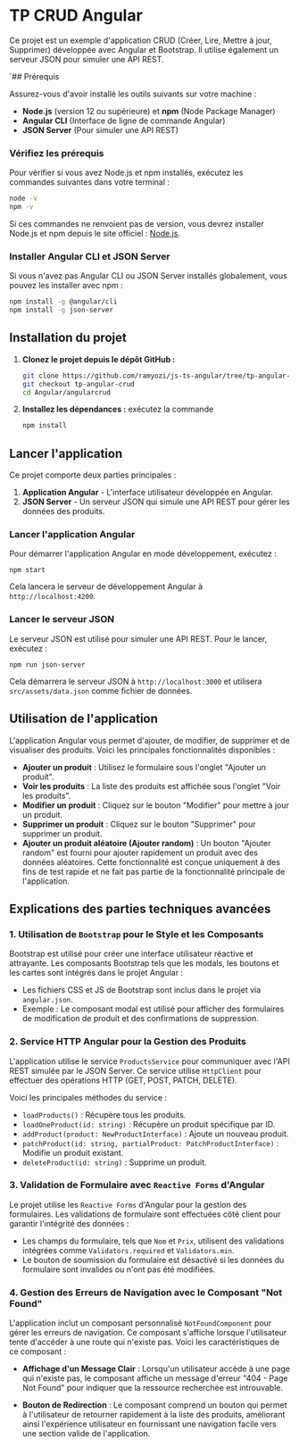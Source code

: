 # TP CRUD Angular

Ce projet est un exemple d'application CRUD (Créer, Lire, Mettre à jour, Supprimer) développée avec Angular et Bootstrap. Il utilise également un serveur JSON pour simuler une API REST.

`## Prérequis

Assurez-vous d'avoir installé les outils suivants sur votre machine :

- **Node.js** (version 12 ou supérieure) et **npm** (Node Package Manager)
- **Angular CLI** (Interface de ligne de commande Angular)
- **JSON Server** (Pour simuler une API REST)

### Vérifiez les prérequis

Pour vérifier si vous avez Node.js et npm installés, exécutez les commandes suivantes dans votre terminal :

```bash
node -v
npm -v 
```

Si ces commandes ne renvoient pas de version, vous devrez installer Node.js et npm depuis le site officiel : [Node.js](https://nodejs.org/).

### Installer Angular CLI et JSON Server

Si vous n'avez pas Angular CLI ou JSON Server installés globalement, vous pouvez les installer avec npm :

```bash
npm install -g @angular/cli
npm install -g json-server
```

## Installation du projet

1. **Clonez le projet depuis le dépôt GitHub :**

   ```bash
   git clone https://github.com/ramyozi/js-ts-angular/tree/tp-angular-crud
   git checkout tp-angular-crud
   cd Angular/angularcrud
    ```
2. **Installez les dépendances :**
   exécutez la commande
    ```bash
    npm install
      ```
Lancer l'application
--------------------

Ce projet comporte deux parties principales :

1.  **Application Angular** - L'interface utilisateur développée en Angular.
2.  **JSON Server** - Un serveur JSON qui simule une API REST pour gérer les données des produits.

### Lancer l'application Angular

Pour démarrer l'application Angular en mode développement, exécutez :

`npm start`

Cela lancera le serveur de développement Angular à `http://localhost:4200`.

### Lancer le serveur JSON

Le serveur JSON est utilisé pour simuler une API REST. Pour le lancer, exécutez :

`npm run json-server`

Cela démarrera le serveur JSON à `http://localhost:3000` et utilisera `src/assets/data.json` comme fichier de données.

Utilisation de l'application
----------------------------

L'application Angular vous permet d'ajouter, de modifier, de supprimer et de visualiser des produits. Voici les principales fonctionnalités disponibles :

-   **Ajouter un produit** : Utilisez le formulaire sous l'onglet "Ajouter un produit".
-   **Voir les produits** : La liste des produits est affichée sous l'onglet "Voir les produits".
-   **Modifier un produit** : Cliquez sur le bouton "Modifier" pour mettre à jour un produit.
-   **Supprimer un produit** : Cliquez sur le bouton "Supprimer" pour supprimer un produit.
-   **Ajouter un produit aléatoire (Ajouter random)** : Un bouton "Ajouter random" est fourni pour ajouter rapidement un produit avec des données aléatoires. Cette fonctionnalité est conçue uniquement à des fins de test rapide et ne fait pas partie de la fonctionnalité principale de l'application.

Explications des parties techniques avancées
--------------------------------------------

### 1\. **Utilisation de `Bootstrap` pour le Style et les Composants**

Bootstrap est utilisé pour créer une interface utilisateur réactive et attrayante. Les composants Bootstrap tels que les modals, les boutons et les cartes sont intégrés dans le projet Angular :

-   Les fichiers CSS et JS de Bootstrap sont inclus dans le projet via `angular.json`.
-   Exemple : Le composant modal est utilisé pour afficher des formulaires de modification de produit et des confirmations de suppression.

### 2\. **Service HTTP Angular pour la Gestion des Produits**

L'application utilise le service `ProductsService` pour communiquer avec l'API REST simulée par le JSON Server. Ce service utilise `HttpClient` pour effectuer des opérations HTTP (GET, POST, PATCH, DELETE).

Voici les principales méthodes du service :

-   `loadProducts()` : Récupère tous les produits.
-   `loadOneProduct(id: string)` : Récupère un produit spécifique par ID.
-   `addProduct(product: NewProductInterface)` : Ajoute un nouveau produit.
-   `patchProduct(id: string, partialProduct: PatchProductInterface)` : Modifie un produit existant.
-   `deleteProduct(id: string)` : Supprime un produit.

### 3\. **Validation de Formulaire avec `Reactive Forms` d'Angular**

Le projet utilise les `Reactive Forms` d'Angular pour la gestion des formulaires. Les validations de formulaire sont effectuées côté client pour garantir l'intégrité des données :

-   Les champs du formulaire, tels que `Nom` et `Prix`, utilisent des validations intégrées comme `Validators.required` et `Validators.min`.
-   Le bouton de soumission du formulaire est désactivé si les données du formulaire sont invalides ou n'ont pas été modifiées.

### 4\. **Gestion des Erreurs de Navigation avec le Composant "Not Found"**

L'application inclut un composant personnalisé `NotFoundComponent` pour gérer les erreurs de navigation. Ce composant s'affiche lorsque l'utilisateur tente d'accéder à une route qui n'existe pas. Voici les caractéristiques de ce composant :

-   **Affichage d'un Message Clair** : Lorsqu'un utilisateur accède à une page qui n'existe pas, le composant affiche un message d'erreur "404 - Page Not Found" pour indiquer que la ressource recherchée est introuvable.

-   **Bouton de Redirection** : Le composant comprend un bouton qui permet à l'utilisateur de retourner rapidement à la liste des produits, améliorant ainsi l'expérience utilisateur en fournissant une navigation facile vers une section valide de l'application.
